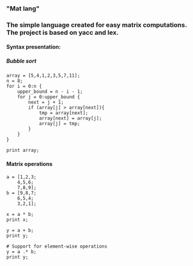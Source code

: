 ### "Mat lang"
### The simple language created for easy matrix computations. The project is based on yacc and lex.

#### Syntax presentation:

##### Bubble sort

```
array = [5,4,1,2,3,5,7,11];
n = 8;
for i = 0:n {
    upper_bound = n - i - 1;
    for j = 0:upper_bound {
        next = j + 1;
        if (array[j] > array[next]){
            tmp = array[next];
            array[next] = array[j];
            array[j] = tmp;
        }
    }
}

print array;
```

#### Matrix operations

```
a = [1,2,3;
    4,5,6;
    7,8,9];
b = [9,8,7;
    6,5,4;
    3,2,1];
    
x = a * b;
print x;

y = a + b;
print y;

# Support for element-wise operations
y = a .* b;
print y;
```
